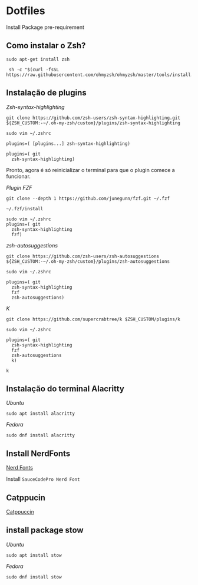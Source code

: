 # Dotfiles


Install Package pre-requirement

## Como instalar o Zsh?

```
sudo apt-get install zsh 
```

```
 sh -c "$(curl -fsSL https://raw.githubusercontent.com/ohmyzsh/ohmyzsh/master/tools/install.sh)"
```

## Instalação de plugins

*Zsh-syntax-highlighting*

```
git clone https://github.com/zsh-users/zsh-syntax-highlighting.git ${ZSH_CUSTOM:-~/.oh-my-zsh/custom}/plugins/zsh-syntax-highlighting
```

```
sudo vim ~/.zshrc
```

```
plugins=( [plugins...] zsh-syntax-highlighting)
```

```
plugins=( git
  zsh-syntax-highlighting)
```
Pronto, agora é só reinicializar o terminal para que o plugin comece a funcionar.

*Plugin FZF*

```
git clone --depth 1 https://github.com/junegunn/fzf.git ~/.fzf
```

```
~/.fzf/install
```

```
sudo vim ~/.zshrc
plugins=( git
  zsh-syntax-highlighting
  fzf)
```

*zsh-autosuggestions*

```
git clone https://github.com/zsh-users/zsh-autosuggestions ${ZSH_CUSTOM:-~/.oh-my-zsh/custom}/plugins/zsh-autosuggestions
```

```
sudo vim ~/.zshrc
```

```
plugins=( git
  zsh-syntax-highlighting
  fzf
  zsh-autosuggestions)
```

*K*

```
git clone https://github.com/supercrabtree/k $ZSH_CUSTOM/plugins/k
```

```
sudo vim ~/.zshrc
```

```
plugins=( git
  zsh-syntax-highlighting
  fzf
  zsh-autosuggestions
  k)
```

```
k
```

## Instalação do terminal Alacritty

*Ubuntu*
```
sudo apt install alacritty
```

*Fedora*
```
sudo dnf install alacritty
```

## Install NerdFonts

[Nerd Fonts](https://www.nerdfonts.com/font-downloads)

Install `SauceCodePro Nerd Font`

## Catppucin

[Catppuccin](https://github.com/catppuccin/tmux)

## install package stow

*Ubuntu*
```
sudo apt install stow
```

*Fedora*
```
sudo dnf install stow
```
